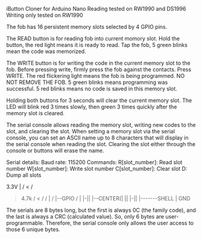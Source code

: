 iButton Cloner for Arduino Nano
Reading tested on RW1990 and DS1996
Writing only tested on RW1990

The fob has 16 persistent memory slots selected by 4 GPIO pins.

The READ button is for reading fob into current momory slot.
Hold the button, the red light means it is ready to read.
Tap the fob, 5 green blinks mean the code was memorized.

The WRITE button is for writing the code in the current memory
slot to the fob. Before pressing write, firmly press the fob
against the contacts. Press WRITE. The red flickering light
means the fob is being programmed. NO NOT REMOVE THE FOB.
5 green blinks means programming was successful.
5 red blinks means no code is saved in this memory slot.

Holding both buttons for 3 seconds will clear the current
memory slot. The LED will blink red 3 times slowly, then
green 3 times quickly after the memory slot is cleared.

The serial console allows reading the memory slot, writing
new codes to the slot, and clearing the slot. When setting
a memory slot via the serial console, you can set an ASCII
name up to 8 characters that will display in the serial
console when reading the slot. Clearing the slot either
through the console or buttons will erase the name.

Serial details:
Baud rate: 115200
Commands:
R[slot_number]: Read slot number
W[slot_number]: Write slot number
C[slot_number]: Clear slot
D: Dump all slots

 3.3V
  |                   /
 <                   /
   > 4.7k           /
 <                 /
   >              /
  |              /
  |--GPIO       /
  |         |-||
  |--CENTER(| ||
            |-||
  |-------SHELL
  |
 GND
 
The serials are 8 bytes long, but the first is always 0C (the family code),
and the last is always a CRC (calculated value). So, only 6 bytes are user-programmable.
Therefore, the serial console only allows the user access to those 6 unique bytes.
